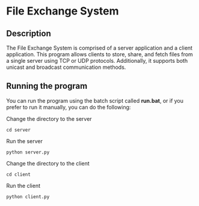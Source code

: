 # File Exchange System

## Description
The File Exchange System is comprised of a server application and a client application. This program allows clients to store, share, and fetch files from a single server using TCP or UDP protocols. Additionally, it supports both unicast and broadcast communication methods.

## Running the program
You can run the program using the batch script called **run.bat**, or if you prefer to run it manually, you can do the following:

Change the directory to the server
```
cd server
```

Run the server
```
python server.py
```

Change the directory to the client
```
cd client
```

Run the client
```
python client.py
```